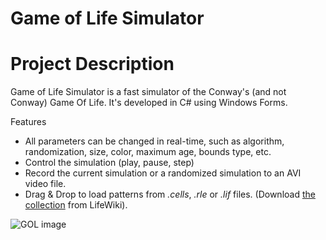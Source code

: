Game of Life Simulator
======================

Project Description
===================

Game of Life Simulator is a fast simulator of the Conway's (and not Conway) Game Of Life.
It's developed in C# using Windows Forms.

Features
 - All parameters can be changed in real-time, such as algorithm, randomization, size, color, maximum age, bounds type, etc.
 - Control the simulation (play, pause, step)
 - Record the current simulation or a randomized simulation to an AVI video file.
 - Drag & Drop to load patterns from _.cells_, _.rle_ or _.lif_ files. (Download [the collection](http://www.conwaylife.com/patterns/all.zip) from LifeWiki).
 
![GOL image](http://i.imgur.com/GWmYC4g.png) 

